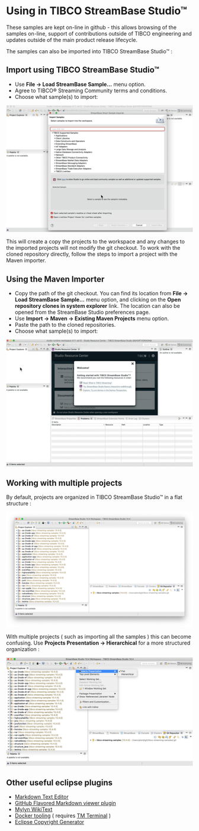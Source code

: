# Using in TIBCO StreamBase Studio&trade;

These samples are kept on-line in github - this allows browsing of the samples on-line,
support of contributions outside of TIBCO engineering and updates outside of the main
product release lifecycle.

The samples can also be imported into TIBCO StreamBase Studio&trade; :

## Import using TIBCO StreamBase Studio&trade;

* Use **File -> Load StreamBase Sample...** menu option.
* Agree to TIBCO&reg; Streaming Community terms and conditions.
* Choose what sample(s) to import:

![smartimport](loadsamples.gif)

This will create a copy the projects to the workspace and any changes to the imported projects will not modify the git checkout. To work with the cloned repository directly, follow the steps to import a project with the Maven importer.

## Using the Maven Importer

* Copy the path of the git checkout. You can find its location from **File -> Load StreamBase Sample...** menu option, and clicking on the **Open repository clones in system explorer** link. The location can also be opened from the StreamBase Studio preferences page.
* Use **Import -> Maven -> Existing Maven Projects** menu option.
* Paste the path to the cloned repositories.
* Choose what sample(s) to import:

![mavenimport](mavenimport.gif)

## Working with multiple projects

By default, projects are organized in TIBCO StreamBase Studio&trade; in a flat structure :

![flat](flat.png)

With multiple projects ( such as importing all the samples ) this can become confusing.  Use
**Projects Presentation -> Hierarchical** for a more structured organization :

![hierarchical](hierarchical.gif)

## Other useful eclipse plugins

* [Markdown Text Editor](https://marketplace.eclipse.org/content/markdown-text-editor)
* [GitHub Flavored Markdown viewer plugin](https://marketplace.eclipse.org/content/github-flavored-markdown-viewer-plugin)
* [Mylyn WikiText](https://marketplace.eclipse.org/content/mylyn-wikitext)
* [Docker tooling](https://marketplace.eclipse.org/content/eclipse-docker-tooling) ( requires [TM Terminal](https://marketplace.eclipse.org/content/tm-terminal) )
* [Eclipse Copyright Generator](https://jmini.github.io/Eclipse-Copyright-Generator/)